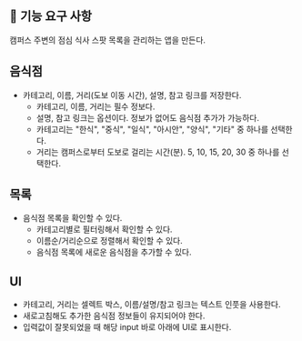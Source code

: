 ## 🎯 기능 요구 사항
캠퍼스 주변의 점심 식사 스팟 목록을 관리하는 앱을 만든다.

## 음식점
- 카테고리, 이름, 거리(도보 이동 시간), 설명, 참고 링크를 저장한다.
  - 카테고리, 이름, 거리는 필수 정보다.
  - 설명, 참고 링크는 옵션이다. 정보가 없어도 음식점 추가가 가능하다.
  - 카테고리는 "한식", "중식", "일식", "아시안", "양식", "기타" 중 하나를 선택한다.
  - 거리는 캠퍼스로부터 도보로 걸리는 시간(분). 5, 10, 15, 20, 30 중 하나를 선택한다.

## 목록
- 음식점 목록을 확인할 수 있다.
  - 카테고리별로 필터링해서 확인할 수 있다.
  - 이름순/거리순으로 정렬해서 확인할 수 있다.
  - 음식점 목록에 새로운 음식점을 추가할 수 있다.

## UI
- 카테고리, 거리는 셀렉트 박스, 이름/설명/참고 링크는 텍스트 인풋을 사용한다.
- 새로고침해도 추가한 음식점 정보들이 유지되어야 한다.
- 입력값이 잘못되었을 때 해당 input 바로 아래에 UI로 표시한다. 
